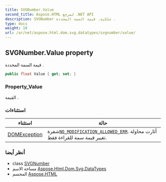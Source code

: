 ```yaml
---
title: SVGNumber.Value
second_title: Aspose.HTML لمرجع .NET API
description: SVGNumber ملكية. قيمة السمة المحددة .
type: docs
weight: 10
url: /ar/net/aspose.html.dom.svg.datatypes/svgnumber/value/
---
```

## SVGNumber.Value property

قيمة السمة المحددة .

```csharp
public float Value { get; set; }
```

### Property_Value

القيمة .

### استثناءات

| استثناء | حالة |
| --- | --- |
| [DOMException](../../../aspose.html.dom/domexception/) | شفرة[`NO_MODIFICATION_ALLOWED_ERR`](../../../aspose.html.dom/domexception/no_modification_allowed_err/). أثارت محاولة تغيير قيمة سمة للقراءة فقط. |

### أنظر أيضا

* class [SVGNumber](../)
* مساحة الاسم [Aspose.Html.Dom.Svg.DataTypes](../../svgnumber/)
* المجسم [Aspose.HTML](../../../)


